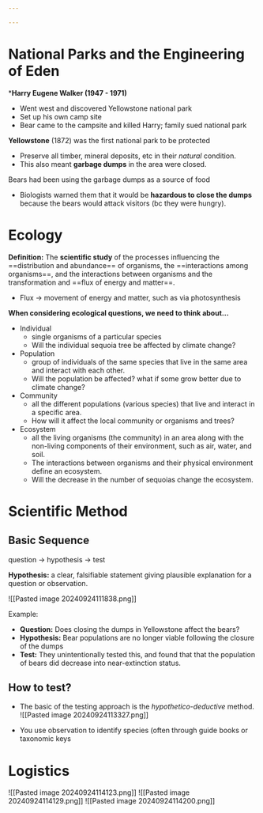 ```yaml
---

---
```



# National Parks and the Engineering of Eden

***Harry Eugene Walker (1947 - 1971)** 
* Went west and discovered Yellowstone national park
* Set up his own camp site
* Bear came to the campsite and killed Harry; family sued national park

**Yellowstone** (1872) was the first national park to be protected
* Preserve all timber, mineral deposits, etc in their *natural* condition.
* This also meant **garbage dumps** in the area were closed.

Bears had been using the garbage dumps as a source of food
* Biologists warned them that it would be **hazardous to close the dumps** because the bears would attack visitors (bc they were hungry).

# Ecology

**Definition:** The **scientific study** of the processes influencing the ==distribution and abundance== of organisms, the ==interactions among organisms==, and the interactions between organisms and the transformation and ==flux of energy and matter==.

* Flux -> movement of energy and matter, such as via photosynthesis

**When considering ecological questions, we need to think about...**
* Individual
	* single organisms of a particular species
	* Will the individual sequoia tree be affected by climate change?
* Population
	* group of individuals of the same species that live in the same area and interact with each other.
	* Will the population be affected? what if some grow better due to climate change?
* Community
	* all the different populations (various species) that live and interact in a specific area.
	* How will it affect the local community or organisms and trees?
* Ecosystem 
	* all the living organisms (the community) in an area along with the non-living components of their environment, such as air, water, and soil.
	* The interactions between organisms and their physical environment define an ecosystem.
	* Will the decrease in the number of sequoias change the ecosystem.


# Scientific Method

## Basic Sequence

question -> hypothesis -> test

**Hypothesis:** a clear, falsifiable statement giving plausible explanation for a question or observation.

![[Pasted image 20240924111838.png]]

Example:
* **Question:** Does closing the dumps in Yellowstone affect the bears?
* **Hypothesis:** Bear populations are no longer viable following the closure of the dumps
* **Test:** They unintentionally tested this, and found that that the population of bears did decrease into near-extinction status.


## How to test?
* The basic of the testing approach is the *hypothetico-deductive* method.
![[Pasted image 20240924113327.png]]

* You use observation to identify species (often through guide books or taxonomic keys


# Logistics
![[Pasted image 20240924114123.png]]
![[Pasted image 20240924114129.png]]
![[Pasted image 20240924114200.png]]
